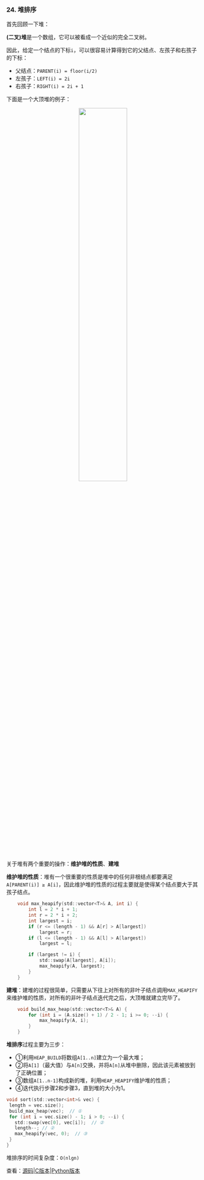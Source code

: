 ### 24. 堆排序

首先回顾一下堆：

**(二叉)堆**是一个数组，它可以被看成一个近似的完全二叉树。

因此，给定一个结点的下标`i`，可以很容易计算得到它的父结点、左孩子和右孩子的下标：

 - 父结点：`PARENT(i) = floor(i/2)`
 - 左孩子：`LEFT(i) = 2i`
 - 右孩子：`RIGHT(i) = 2i + 1`
 
下面是一个大顶堆的例子：
 
 <div align = center>
 <img src = "https://img-blog.csdnimg.cn/2019091210010921.png" width = "50%">
 <div align = left>


关于堆有两个重要的操作：**维护堆的性质**、**建堆**

**维护堆的性质**：堆有一个很重要的性质是堆中的任何非根结点都要满足`A[PARENT(i)] ≥ A[i]`，因此维护堆的性质的过程主要就是使得某个结点要大于其孩子结点。
```c
	void max_heapify(std::vector<T>& A, int i) {
		int l = 2 * i + 1;
		int r = 2 * i + 2;
		int largest = i;
		if (r <= (length - 1) && A[r] > A[largest])
			largest = r;
		if (l <= (length - 1) && A[l] > A[largest])
			largest = l;

		if (largest != i) {
			std::swap(A[largest], A[i]);
			max_heapify(A, largest);
		}
	}
```
**建堆**：建堆的过程很简单，只需要从下往上对所有的非叶子结点调用`MAX_HEAPIFY`来维护堆的性质，对所有的非叶子结点迭代完之后，大顶堆就建立完毕了。
```c
	void build_max_heap(std::vector<T>& A) {
		for (int i = (A.size() + 1) / 2 - 1; i >= 0; --i) {
			max_heapify(A, i);
		}
	}
```

**堆排序**过程主要为三步：
 - ①利用`HEAP_BUILD`将数组`A[1..n]`建立为一个最大堆；
 - ②将`A[1]`（最大值）与`A[n]`交换，并将`A[n]`从堆中删除，因此该元素被放到了正确位置；
 - ③数组`A[1..n-1]`构成新的堆，利用`HEAP_HEAPIFY`维护堆的性质；
 - ④迭代执行步骤2和步骤3，直到堆的大小为1。
 
 ```c
void sort(std::vector<int>& vec) {
  length = vec.size();
  build_max_heap(vec);  // ①
  for (int i = vec.size() - 1; i > 0; --i) {
    std::swap(vec[0], vec[i]);  // ②
    length--; // ②
    max_heapify(vec, 0);  // ③
  }
}
 ```
 堆排序的时间复杂度：`O(nlgn)`
 
 
查看：[源码](./src/24.Heap_Sort.cpp)|[C版本](../C/24.Heap_Sort.md)|[Python版本](../Python/24.Heap_Sort.md)
 
